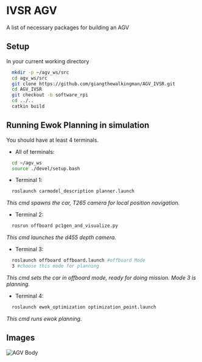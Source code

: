 
# IVSR AGV

A list of necessary packages for building an AGV

## Setup

In your current working directory

```bash
  mkdir -p ~/agv_ws/src
  cd agv_ws/src
  git clone https://github.com/giangthewalkingman/AGV_IVSR.git
  cd AGV_IVSR
  git checkout -b software_rpi
  cd ../..
  catkin build
```
    
## Running Ewok Planning in simulation

You should have at least 4 terminals.
- All of terminals:

```bash
  cd ~/agv_ws
  source ./devel/setup.bash
```
- Terminal 1:
```bash
  roslaunch carmodel_description planner.launch
```
*This cmd spawns the car, T265 camera for local position navigation.*
- Terminal 2:
```bash
  rosrun offboard pc1gen_and_visualize.py
```
*This cmd launches the d455 depth camera.*
- Terminal 3:
```bash
  roslaunch offboard offboard.launch #offboard Mode
  3 #choose this mode for planning
```
*This cmd sets the car in offboard mode, ready for doing mission. Mode 3 is planning.*
- Terminal 4:
```bash
  roslaunch ewok_optimization optimization_point.launch
```
*This cmd runs ewok planning.*

## Images

![AGV Body](https://github.com/giangthewalkingman/AGV_IVSR/tree/software_rpi/docs/images/body-agv.png)

